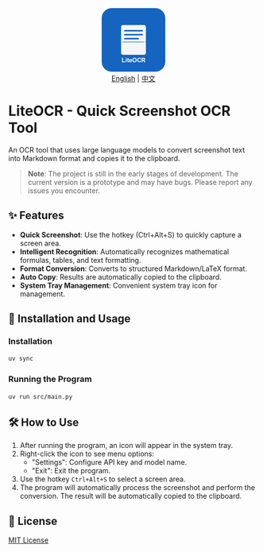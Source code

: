 <div align="center">
  <img src="resources/icon.png" width="128" height="128" alt="LiteOCR Icon">
</div>

<div align="center">
  <a href="README.md">English</a> |
  <a href="README_zh.md">中文</a>
</div>

# LiteOCR - Quick Screenshot OCR Tool

An OCR tool that uses large language models to convert screenshot text into Markdown format and copies it to the clipboard.

> **Note**: The project is still in the early stages of development. The current version is a prototype and may have bugs. Please report any issues you encounter.

## ✨ Features

- **Quick Screenshot**: Use the hotkey (Ctrl+Alt+S) to quickly capture a screen area.
- **Intelligent Recognition**: Automatically recognizes mathematical formulas, tables, and text formatting.
- **Format Conversion**: Converts to structured Markdown/LaTeX format.
- **Auto Copy**: Results are automatically copied to the clipboard.
- **System Tray Management**: Convenient system tray icon for management.

## 🚀 Installation and Usage

### Installation

```bash
uv sync
```

### Running the Program

```bash
uv run src/main.py
```

## 🛠️ How to Use

1. After running the program, an icon will appear in the system tray.
2. Right-click the icon to see menu options:
   - "Settings": Configure API key and model name.
   - "Exit": Exit the program.
3. Use the hotkey `Ctrl+Alt+S` to select a screen area.
4. The program will automatically process the screenshot and perform the conversion. The result will be automatically copied to the clipboard.

## 📄 License

[MIT License](LICENSE)
